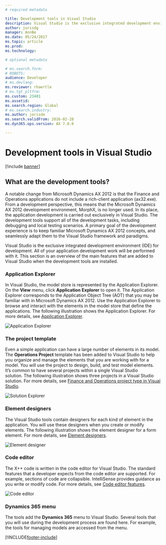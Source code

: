```yaml
---
# required metadata

title: Development tools in Visual Studio
description: Visual Studio is the exclusive integrated development environment (IDE) for development.
author: jorisdg
manager: AnnBe
ms.date: 05/24/2017
ms.topic: article
ms.prod: 
ms.technology: 

# optional metadata

# ms.search.form: 
# ROBOTS: 
audience: Developer
# ms.devlang: 
ms.reviewer: rhaertle
# ms.tgt_pltfrm: 
ms.custom: 23401
ms.assetid: 
ms.search.region: Global
# ms.search.industry: 
ms.author: jorisde
ms.search.validFrom: 2016-02-28
ms.dyn365.ops.version: AX 7.0.0

---
```


# Development tools in Visual Studio

[!include [banner](../includes/banner.md)]

## What are the development tools?
A notable change from Microsoft Dynamics AX 2012 is that the Finance and Operations applications do not include a rich-client application (ax32.exe). From a development perspective, this means that the Microsoft Dynamics AX 2012 development environment, MorphX, is no longer used. In its place, the application development is carried out exclusively in Visual Studio. The development tools support all of the development tasks, including debugging and local testing scenarios. A primary goal of the development experience is to keep familiar Microsoft Dynamics AX 2012 concepts, and seamlessly adapt them to the Visual Studio framework and paradigms.

Visual Studio is the exclusive integrated development environment (IDE) for development. All of your application development work will be performed with it. This section is an overview of the main features that are added to Visual Studio when the development tools are installed.

### Application Explorer
In Visual Studio, the model store is represented by the Application Explorer. On the **View** menu, click **Application** **Explorer** to open it. The Application Explorer corresponds to the Application Object Tree (AOT) that you may be familiar with in Microsoft Dynamics AX 2012. Use the Application Explorer to browse and interact with the elements in the model store that define the applications. The following illustration shows the Application Explorer. For more details, see [Application Explorer](application-explorer.md).

![Application Explorer](media/1_devotoolsconcept.png)

### The project template
Even a simple application can have a large number of elements in its model. The **Operations Project** template has been added to Visual Studio to help you organize and manage the elements that you are working with for a model. You will use the project to design, build, and test model elements. It’s common to have several projects within a single Visual Studio solution. The following illustration shows three projects in a Visual Studio solution. For more details, see [Finance and Operations project type in Visual Studio](projects.md).

![Solution Explorer](media/2_devotoolsconcept.png)

### Element designers
The Visual Studio tools contain designers for each kind of element in the application. You will use these designers when you create or modify elements. The following illustration shows the element designer for a form element. For more details, see [Element designers](element-designers.md).

![Element designer](media/3_devotoolsconcept.png)

### Code editor
The X++ code is written in the code editor for Visual Studio. The standard features that a developer expects from the code editor are supported. For example, sections of code are collapsible. IntelliSense provides guidance as you write or modify code. For more details, see [Code editor features](code-editor.md).

![Code editor](media/4_devotoolsconcept.png)

### Dynamics 365 menu
The tools add the **Dynamics 365** menu to Visual Studio. Several tools that you will use during the development process are found here. For example, the tools for managing models are accessed from the menu.



[!INCLUDE[footer-include](../../../includes/footer-banner.md)]